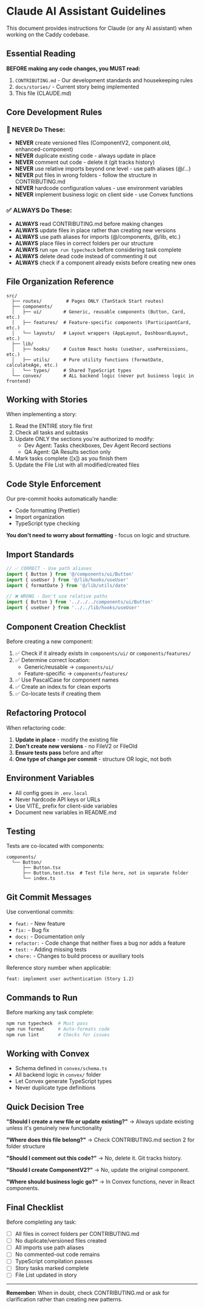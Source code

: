 # Claude AI Assistant Guidelines

This document provides instructions for Claude (or any AI assistant) when working on the Caddy codebase.

## Essential Reading

**BEFORE making any code changes, you MUST read:**
1. `CONTRIBUTING.md` - Our development standards and housekeeping rules
2. `docs/stories/` - Current story being implemented
3. This file (CLAUDE.md)

## Core Development Rules

### 🚫 NEVER Do These:
- **NEVER** create versioned files (ComponentV2, component.old, enhanced-component)
- **NEVER** duplicate existing code - always update in place
- **NEVER** comment out code - delete it (git tracks history)
- **NEVER** use relative imports beyond one level - use path aliases (@/...)
- **NEVER** put files in wrong folders - follow the structure in CONTRIBUTING.md
- **NEVER** hardcode configuration values - use environment variables
- **NEVER** implement business logic on client side - use Convex functions

### ✅ ALWAYS Do These:
- **ALWAYS** read CONTRIBUTING.md before making changes
- **ALWAYS** update files in place rather than creating new versions
- **ALWAYS** use path aliases for imports (@/components, @/lib, etc.)
- **ALWAYS** place files in correct folders per our structure
- **ALWAYS** run `npm run typecheck` before considering task complete
- **ALWAYS** delete dead code instead of commenting it out
- **ALWAYS** check if a component already exists before creating new ones

## File Organization Reference

```
src/
  ├── routes/         # Pages ONLY (TanStack Start routes)
  ├── components/
  │   ├── ui/        # Generic, reusable components (Button, Card, etc.)
  │   ├── features/  # Feature-specific components (ParticipantCard, etc.)
  │   └── layouts/   # Layout wrappers (AppLayout, DashboardLayout, etc.)
  ├── lib/
  │   ├── hooks/     # Custom React hooks (useUser, usePermissions, etc.)
  │   ├── utils/     # Pure utility functions (formatDate, calculateAge, etc.)
  │   └── types/     # Shared TypeScript types
  └── convex/        # ALL backend logic (never put business logic in frontend)
```

## Working with Stories

When implementing a story:
1. Read the ENTIRE story file first
2. Check all tasks and subtasks
3. Update ONLY the sections you're authorized to modify:
   - Dev Agent: Tasks checkboxes, Dev Agent Record sections
   - QA Agent: QA Results section only
4. Mark tasks complete ([x]) as you finish them
5. Update the File List with all modified/created files

## Code Style Enforcement

Our pre-commit hooks automatically handle:
- Code formatting (Prettier)
- Import organization
- TypeScript type checking

**You don't need to worry about formatting** - focus on logic and structure.

## Import Standards

```typescript
// ✅ CORRECT - Use path aliases
import { Button } from '@/components/ui/Button'
import { useUser } from '@/lib/hooks/useUser'
import { formatDate } from '@/lib/utils/date'

// ❌ WRONG - Don't use relative paths
import { Button } from '../../../components/ui/Button'
import { useUser } from '../../lib/hooks/useUser'
```

## Component Creation Checklist

Before creating a new component:
1. ✅ Check if it already exists in `components/ui/` or `components/features/`
2. ✅ Determine correct location:
   - Generic/reusable → `components/ui/`
   - Feature-specific → `components/features/`
3. ✅ Use PascalCase for component names
4. ✅ Create an index.ts for clean exports
5. ✅ Co-locate tests if creating them

## Refactoring Protocol

When refactoring code:
1. **Update in place** - modify the existing file
2. **Don't create new versions** - no FileV2 or FileOld
3. **Ensure tests pass** before and after
4. **One type of change per commit** - structure OR logic, not both

## Environment Variables

- All config goes in `.env.local`
- Never hardcode API keys or URLs
- Use VITE_ prefix for client-side variables
- Document new variables in README.md

## Testing

Tests are co-located with components:
```
components/
  └── Button/
      ├── Button.tsx
      ├── Button.test.tsx  # Test file here, not in separate folder
      └── index.ts
```

## Git Commit Messages

Use conventional commits:
- `feat:` - New feature
- `fix:` - Bug fix
- `docs:` - Documentation only
- `refactor:` - Code change that neither fixes a bug nor adds a feature
- `test:` - Adding missing tests
- `chore:` - Changes to build process or auxiliary tools

Reference story number when applicable:
```
feat: implement user authentication (Story 1.2)
```

## Commands to Run

Before marking any task complete:
```bash
npm run typecheck  # Must pass
npm run format     # Auto-formats code
npm run lint       # Checks for issues
```

## Working with Convex

- Schema defined in `convex/schema.ts`
- All backend logic in `convex/` folder
- Let Convex generate TypeScript types
- Never duplicate type definitions

## Quick Decision Tree

**"Should I create a new file or update existing?"**
→ Always update existing unless it's genuinely new functionality

**"Where does this file belong?"**
→ Check CONTRIBUTING.md section 2 for folder structure

**"Should I comment out this code?"**
→ No, delete it. Git tracks history.

**"Should I create ComponentV2?"**
→ No, update the original component.

**"Where should business logic go?"**
→ In Convex functions, never in React components.

## Final Checklist

Before completing any task:
- [ ] All files in correct folders per CONTRIBUTING.md
- [ ] No duplicate/versioned files created
- [ ] All imports use path aliases
- [ ] No commented-out code remains
- [ ] TypeScript compilation passes
- [ ] Story tasks marked complete
- [ ] File List updated in story

---

**Remember:** When in doubt, check CONTRIBUTING.md or ask for clarification rather than creating new patterns.
